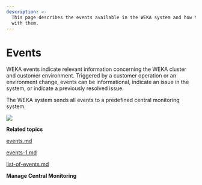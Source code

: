 ```yaml
---
description: >-
  This page describes the events available in the WEKA system and how to work
  with them.
---
```


# Events

WEKA events indicate relevant information concerning the WEKA cluster and customer environment. Triggered by a customer operation or an environment change, events can be informational, indicate an issue in the system, or indicate a previously resolved issue.

The WEKA system sends all events to a predefined central monitoring system.

![](../../.gitbook/assets/wmng\_events\_overview.png)

**Related topics**

[events.md](events.md "mention")

[events-1.md](events-1.md "mention")

[list-of-events.md](list-of-events.md "mention")

**Manage Central Monitoring**
